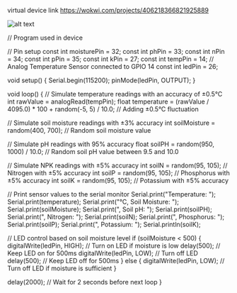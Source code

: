 virtual device link  https://wokwi.com/projects/406218366821925889

![alt text](image.png)



// Program used in device

// Pin setup
const int moisturePin = 32;
const int phPin = 33;
const int nPin = 34;
const int pPin = 35;
const int kPin = 27;
const int tempPin = 14;  // Analog Temperature Sensor connected to GPIO 14
const int ledPin = 26;

void setup() {
  Serial.begin(115200);
  pinMode(ledPin, OUTPUT);
}

void loop() {
  // Simulate temperature readings with an accuracy of ±0.5°C
  int rawValue = analogRead(tempPin);
  float temperature = (rawValue / 4095.0) * 100 + random(-5, 5) / 10.0; // Adding ±0.5°C fluctuation
  
  // Simulate soil moisture readings with ±3% accuracy
  int soilMoisture = random(400, 700);  // Random soil moisture value
  
  // Simulate pH readings with 95% accuracy
  float soilPH = random(950, 1000) / 10.0;  // Random soil pH value between 9.5 and 10.0
  
  // Simulate NPK readings with ±5% accuracy
  int soilN = random(95, 105);  // Nitrogen with ±5% accuracy
  int soilP = random(95, 105);  // Phosphorus with ±5% accuracy
  int soilK = random(95, 105);  // Potassium with ±5% accuracy

  // Print sensor values to the serial monitor
  Serial.print("Temperature: ");
  Serial.print(temperature);
  Serial.print("°C, Soil Moisture: ");
  Serial.print(soilMoisture);
  Serial.print(", Soil pH: ");
  Serial.print(soilPH);
  Serial.print(", Nitrogen: ");
  Serial.print(soilN);
  Serial.print(", Phosphorus: ");
  Serial.print(soilP);
  Serial.print(", Potassium: ");
  Serial.println(soilK);

  // LED control based on soil moisture level
  if (soilMoisture < 500) {
    digitalWrite(ledPin, HIGH);  // Turn on LED if moisture is low
    delay(500);  // Keep LED on for 500ms
    digitalWrite(ledPin, LOW);   // Turn off LED
    delay(500);  // Keep LED off for 500ms
  } else {
    digitalWrite(ledPin, LOW);   // Turn off LED if moisture is sufficient
  }

  delay(2000);  // Wait for 2 seconds before next loop
}



